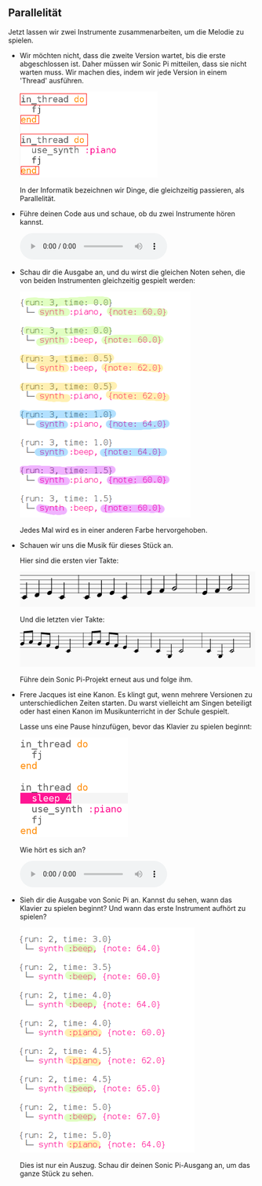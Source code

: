 ## Parallelität

Jetzt lassen wir zwei Instrumente zusammenarbeiten, um die Melodie zu spielen.

+ Wir möchten nicht, dass die zweite Version wartet, bis die erste abgeschlossen ist. Daher müssen wir Sonic Pi mitteilen, dass sie nicht warten muss. Wir machen dies, indem wir jede Version in einem 'Thread' ausführen.
    
    ![Screenshot](images/round-thread.png)
    
    In der Informatik bezeichnen wir Dinge, die gleichzeitig passieren, als Parallelität.

+ Führe deinen Code aus und schaue, ob du zwei Instrumente hören kannst.
    
    <div id="audio-preview" class="pdf-hidden">
      <audio controls preload> <source src="resources/frerejacques2.mp3" type="audio/mpeg"> Ihr Browser unterstützt das <code>Audio-</code> Element nicht. </audio>
    </div>

+ Schau dir die Ausgabe an, und du wirst die gleichen Noten sehen, die von beiden Instrumenten gleichzeitig gespielt werden:
    
    ![Screenshot](images/round-conc-output.png)
    
    Jedes Mal wird es in einer anderen Farbe hervorgehoben.

+ Schauen wir uns die Musik für dieses Stück an.
    
    Hier sind die ersten vier Takte:
    
    ![Screenshot](images/round-music1.png)
    
    Und die letzten vier Takte:
    
    ![Screenshot](images/round-music2.png)
    
    Führe dein Sonic Pi-Projekt erneut aus und folge ihm.

+ Frere Jacques ist eine Kanon. Es klingt gut, wenn mehrere Versionen zu unterschiedlichen Zeiten starten. Du warst vielleicht am Singen beteiligt oder hast einen Kanon im Musikunterricht in der Schule gespielt.
    
    Lasse uns eine Pause hinzufügen, bevor das Klavier zu spielen beginnt:
    
    ![Screenshot](images/round-sleep.png)
    
    Wie hört es sich an?
    
    <div id="audio-preview" class="pdf-hidden">
      <audio controls preload> <source src="resources/frerejacques3.mp3" type="audio/mpeg"> Dein Browser unterstützt das <code>Audio-</code> Element nicht. </audio>
    </div>
    
+ Sieh dir die Ausgabe von Sonic Pi an. Kannst du sehen, wann das Klavier zu spielen beginnt? Und wann das erste Instrument aufhört zu spielen?
    
    ![Screenshot](images/round-conc-output2.png)
    
    Dies ist nur ein Auszug. Schau dir deinen Sonic Pi-Ausgang an, um das ganze Stück zu sehen.